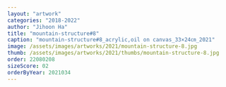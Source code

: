 ```yaml
---
layout: "artwork"
categories: "2018-2022"
author: "Jihoon Ha"
title: "mountain-structure#8"
caption: "mountain-structure#8_acrylic,oil on canvas_33×24㎝_2021"
image: /assets/images/artworks/2021/mountain-structure-8.jpg
thumb: /assets/images/artworks/2021/thumbs/mountain-structure-8.jpg
order: 22080208
sizeScore: 02
orderByYear: 2021034
---
```

